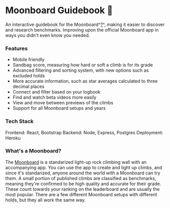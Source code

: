 # Moonboard Guidebook 🌝

An interactive guidebook for the Moonboard^[?](#whats-a-moonboard)^, making it easier to discover and research benchmarks. Improving upon the official Moonboard app in ways you didn't even know you needed.

### Features

- Mobile friendly
- Sandbag score, measuring how hard or soft a climb is for its grade
- Advanced filtering and sorting system, with new options such as excluded holds
- More accurate information, such as star averages calculated to three decimal places
- Connect and filter based on your logbook
- Find and watch beta videos more easily
- View and move between previews of the climbs
- Support for all Moonboard setups and years

### Tech Stack

Frontend: React, Bootstrap
Backend: Node, Express, Postgres
Deployment: Heroku


### What's a Moonboard?

The [Moonboard](https://moonboard.com) is a standarized light-up rock climbing wall with an accompanying app. You can use the app to create and light up climbs, and since it's standarized, anyone around the world with a Moonboard can try them. A small portion of published climbs are classified as benchmarks, meaning they're confirmed to be high quality and accurate for their grade. These count towards your ranking on the leaderboard and are usually the most popular. There are a few different Moonboard setups with different holds, but they all work the same way.
